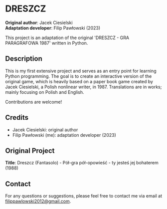 # DRESZCZ

**Original author**: Jacek Ciesielski  
**Adaptation developer**: Filip Pawłowski (2023)

This project is an adaptation of the original 'DRESZCZ - GRA PARAGRAFOWA 1987' written in Python.

## Description

This is my first extensive project and serves as an entry point for learning Python programming. The goal is to create
an interactive version of the original game, which is heavily based on a paper book game created by Jacek Ciesielski, a
Polish nonlinear writer, in 1987. Translations are in works; mainly focusing on Polish and English.

Contributions are welcome!

## Credits

- Jacek Ciesielski: original author
- Filip Pawłowski (me): adaptation developer (2023)

## Original Project

**Title**: Dreszcz (Fantasolo) - Pół-gra pół-opowieść - ty jesteś jej bohaterem (1988)

## Contact

For any questions or suggestions, please feel free to contact me via email at filippawlowski2012@gmail.com.